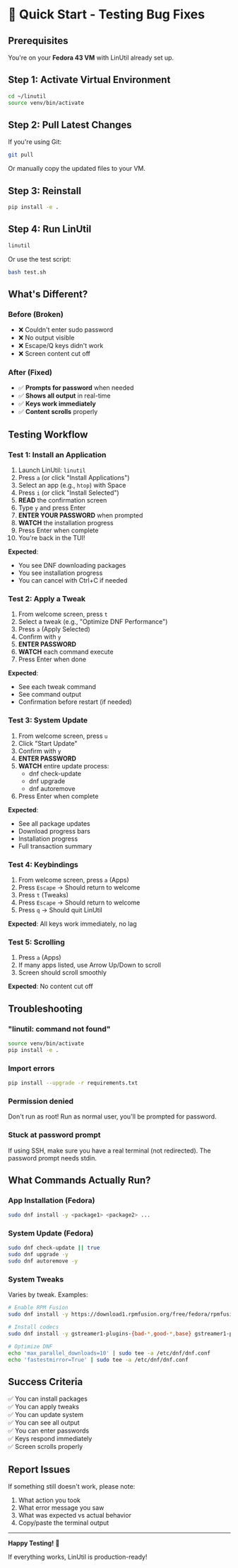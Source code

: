 # 🚀 Quick Start - Testing Bug Fixes

## Prerequisites

You're on your **Fedora 43 VM** with LinUtil already set up.

## Step 1: Activate Virtual Environment

```bash
cd ~/linutil
source venv/bin/activate
```

## Step 2: Pull Latest Changes

If you're using Git:
```bash
git pull
```

Or manually copy the updated files to your VM.

## Step 3: Reinstall

```bash
pip install -e .
```

## Step 4: Run LinUtil

```bash
linutil
```

Or use the test script:
```bash
bash test.sh
```

## What's Different?

### Before (Broken)
- ❌ Couldn't enter sudo password
- ❌ No output visible
- ❌ Escape/Q keys didn't work
- ❌ Screen content cut off

### After (Fixed)
- ✅ **Prompts for password** when needed
- ✅ **Shows all output** in real-time
- ✅ **Keys work immediately**
- ✅ **Content scrolls** properly

## Testing Workflow

### Test 1: Install an Application

1. Launch LinUtil: `linutil`
2. Press `a` (or click "Install Applications")
3. Select an app (e.g., `htop`) with Space
4. Press `i` (or click "Install Selected")
5. **READ** the confirmation screen
6. Type `y` and press Enter
7. **ENTER YOUR PASSWORD** when prompted
8. **WATCH** the installation progress
9. Press Enter when complete
10. You're back in the TUI!

**Expected**: 
- You see DNF downloading packages
- You see installation progress
- You can cancel with Ctrl+C if needed

### Test 2: Apply a Tweak

1. From welcome screen, press `t`
2. Select a tweak (e.g., "Optimize DNF Performance")
3. Press `a` (Apply Selected)
4. Confirm with `y`
5. **ENTER PASSWORD**
6. **WATCH** each command execute
7. Press Enter when done

**Expected**:
- See each tweak command
- See command output
- Confirmation before restart (if needed)

### Test 3: System Update

1. From welcome screen, press `u`
2. Click "Start Update"
3. Confirm with `y`
4. **ENTER PASSWORD**
5. **WATCH** entire update process:
   - dnf check-update
   - dnf upgrade
   - dnf autoremove
6. Press Enter when complete

**Expected**:
- See all package updates
- Download progress bars
- Installation progress
- Full transaction summary

### Test 4: Keybindings

1. From welcome screen, press `a` (Apps)
2. Press `Escape` → Should return to welcome
3. Press `t` (Tweaks)
4. Press `Escape` → Should return to welcome
5. Press `q` → Should quit LinUtil

**Expected**: All keys work immediately, no lag

### Test 5: Scrolling

1. Press `a` (Apps)
2. If many apps listed, use Arrow Up/Down to scroll
3. Screen should scroll smoothly

**Expected**: No content cut off

## Troubleshooting

### "linutil: command not found"
```bash
source venv/bin/activate
pip install -e .
```

### Import errors
```bash
pip install --upgrade -r requirements.txt
```

### Permission denied
Don't run as root! Run as normal user, you'll be prompted for password.

### Stuck at password prompt
If using SSH, make sure you have a real terminal (not redirected). The password prompt needs stdin.

## What Commands Actually Run?

### App Installation (Fedora)
```bash
sudo dnf install -y <package1> <package2> ...
```

### System Update (Fedora)
```bash
sudo dnf check-update || true
sudo dnf upgrade -y
sudo dnf autoremove -y
```

### System Tweaks
Varies by tweak. Examples:
```bash
# Enable RPM Fusion
sudo dnf install -y https://download1.rpmfusion.org/free/fedora/rpmfusion-free-release-$(rpm -E %fedora).noarch.rpm

# Install codecs
sudo dnf install -y gstreamer1-plugins-{bad-*,good-*,base} gstreamer1-plugin-openh264

# Optimize DNF
echo 'max_parallel_downloads=10' | sudo tee -a /etc/dnf/dnf.conf
echo 'fastestmirror=True' | sudo tee -a /etc/dnf/dnf.conf
```

## Success Criteria

✅ You can install packages  
✅ You can apply tweaks  
✅ You can update system  
✅ You can see all output  
✅ You can enter passwords  
✅ Keys respond immediately  
✅ Screen scrolls properly  

## Report Issues

If something still doesn't work, please note:
1. What action you took
2. What error message you saw
3. What was expected vs actual behavior
4. Copy/paste the terminal output

---

**Happy Testing!** 🎉

If everything works, LinUtil is production-ready!
